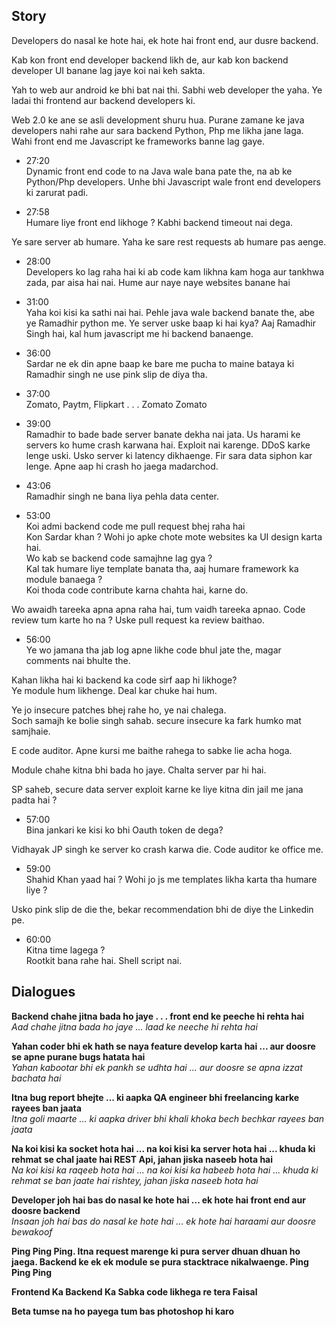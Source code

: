 ## Story

Developers do nasal ke hote hai, ek hote hai front end, aur dusre backend. 

Kab kon front end developer backend likh de, aur kab kon backend developer UI banane lag jaye koi nai keh sakta.

Yah to web aur android ke bhi bat nai thi. Sabhi web developer the yaha. Ye ladai thi frontend aur backend developers ki. 

Web 2.0 ke ane se asli development shuru hua. Purane zamane ke java developers nahi rahe aur sara backend Python, Php me likha jane laga.
Wahi front end me Javascript ke frameworks banne lag gaye.

* 27:20   
Dynamic front end code to na Java wale bana pate the, na ab ke Python/Php developers. Unhe bhi Javascript wale front end developers ki zarurat padi. 

* 27:58   
Humare liye front end likhoge ? Kabhi backend timeout nai dega. 

Ye sare server ab humare. Yaha ke sare rest requests ab humare pas aenge. 

* 28:00   
Developers ko lag raha hai ki ab code kam likhna kam hoga aur tankhwa zada, par aisa hai nai. Hume aur naye naye websites banane hai

* 31:00   
Yaha koi kisi ka sathi nai hai. Pehle java wale backend banate the, abe ye Ramadhir python me. Ye server uske baap ki hai kya? 
Aaj Ramadhir Singh hai, kal hum javascript me hi backend banaenge. 

* 36:00   
Sardar ne ek din apne baap ke bare me pucha to maine bataya ki Ramadhir singh ne use pink slip de diya tha.

* 37:00   
Zomato, Paytm, Flipkart . . . Zomato Zomato

* 39:00   
Ramadhir to bade bade server banate dekha nai jata. Us harami ke servers ko hume crash karwana hai. Exploit nai karenge. DDoS karke lenge uski. Usko server ki latency dikhaenge. Fir sara data siphon kar lenge. Apne aap hi crash ho jaega madarchod.

* 43:06   
Ramadhir singh ne bana liya pehla data center.   

* 53:00   
Koi admi backend code me pull request bhej raha hai  
Kon Sardar khan ? Wohi jo apke chote mote websites ka UI design karta hai.  
Wo kab se backend code samajhne lag gya ?   
Kal tak humare liye template banata tha, aaj humare framework ka module banaega ?    
Koi thoda code contribute karna chahta hai, karne do.   

Wo awaidh tareeka apna apna raha hai, tum vaidh tareeka apnao. Code review tum karte ho na ? 
Uske pull request ka review baithao.   
 
* 56:00   
Ye wo jamana tha jab log apne likhe code bhul jate the, magar comments nai bhulte the.   

Kahan likha hai ki backend ka code sirf aap hi likhoge?    
Ye module hum likhenge. Deal kar chuke hai hum.   

Ye jo insecure patches bhej rahe ho, ye nai chalega.    
Soch samajh ke bolie singh sahab. secure insecure ka fark humko mat samjhaie.   

E code auditor. Apne kursi me baithe rahega to sabke lie acha hoga.   

Module chahe kitna bhi bada ho jaye. Chalta server par hi hai.   

SP saheb, secure data server exploit karne ke liye kitna din jail me jana padta hai ?    

* 57:00    
Bina jankari ke kisi ko bhi Oauth token de dega?   

Vidhayak JP singh ke server ko crash karwa die. Code auditor ke office me.    

* 59:00   
Shahid Khan yaad hai ? Wohi jo js me templates likha karta tha humare liye ?    

Usko pink slip de die the, bekar recommendation bhi de diye the Linkedin pe.    

* 60:00    
Kitna time lagega ?    
Rootkit bana rahe hai. Shell script nai.  


## Dialogues 

**Backend chahe jitna bada ho jaye . . . front end ke peeche hi rehta hai**  
_Aad chahe jitna bada ho jaye ... laad ke neeche hi rehta hai_

**Yahan coder bhi ek hath se naya feature develop karta hai ... aur doosre se apne purane bugs hatata hai**   
_Yahan kabootar bhi ek pankh se udhta hai ... aur doosre se apna izzat bachata hai_

**Itna bug report bhejte ... ki aapka QA engineer bhi freelancing karke rayees ban jaata**   
_Itna goli maarte ... ki aapka driver bhi khali khoka bech bechkar rayees ban jaata_

**Na koi kisi ka socket hota hai ... na koi kisi ka server hota hai ... khuda ki rehmat se chal jaate hai REST Api, jahan jiska naseeb hota hai**   
_Na koi kisi ka raqeeb hota hai ... na koi kisi ka habeeb hota hai ... khuda ki rehmat se ban jaate hai rishtey, jahan jiska naseeb hota hai_

**Developer joh hai bas do nasal ke hote hai ... ek hote hai front end aur doosre backend**   
_Insaan joh hai bas do nasal ke hote hai ... ek hote hai haraami aur doosre bewakoof_   


**Ping Ping Ping. Itna request marenge ki pura server dhuan dhuan ho jaega. Backend ke ek ek module se pura stacktrace nikalwaenge. Ping Ping Ping**

**Frontend Ka Backend Ka Sabka code likhega re tera Faisal**

**Beta tumse na ho payega tum bas photoshop hi karo**


